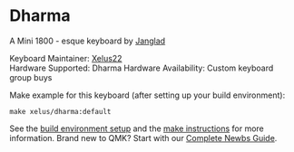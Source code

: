 # Dharma

A Mini 1800 - esque keyboard by [Janglad](https://qoda.studio/dharma/)

Keyboard Maintainer: [Xelus22](https://github.com/Xelus22)  
Hardware Supported: Dharma 
Hardware Availability: Custom keyboard group buys

Make example for this keyboard (after setting up your build environment):

    make xelus/dharma:default

See the [build environment setup](https://docs.qmk.fm/#/getting_started_build_tools) and the [make instructions](https://docs.qmk.fm/#/getting_started_make_guide) for more information. Brand new to QMK? Start with our [Complete Newbs Guide](https://docs.qmk.fm/#/newbs).
